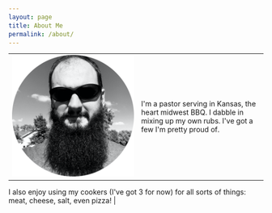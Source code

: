 ```yaml
---
layout: page
title: About Me
permalink: /about/
---
```


|  |  |
| :----: | ---- |
| ![The BBQ Rev](/assets/the-bbq-rev-round.png#float-left) | I'm a pastor serving in Kansas, the heart midwest BBQ. I dabble in mixing up my own rubs. I've got a few I'm pretty proud of.

I also enjoy using my cookers (I've got 3 for now) for all sorts of things: meat, cheese, salt, even pizza! |